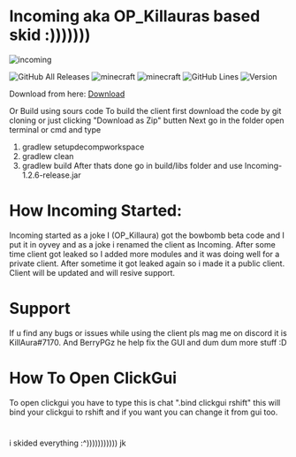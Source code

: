 # Incoming aka OP_Killauras based skid :)))))))
![incoming](https://user-images.githubusercontent.com/83659309/144625711-f1d1abf1-5583-489a-988f-468e898aa60b.png)

![GitHub All Releases](https://img.shields.io/github/downloads/KillAura7170/Incoming/total?color=red)
![minecraft](https://img.shields.io/badge/Minecraft-1.12.2-red.svg)
![minecraft](https://img.shields.io/badge/Client--Prefix-.-red)
![GitHub Lines](https://img.shields.io/tokei/lines/github.com/KillAura7170/Incoming?color=red)
![Version](https://img.shields.io/badge/version-v1.2.6-red)

Download from here: [Download](https://github.com/KillAura7170/Incoming/releases/tag/Incoming)

Or Build using sours code
To build the client first download the code by git cloning or just clicking "Download as Zip" butten
Next go in the folder open terminal or cmd and type
1) gradlew setupdecompworkspace
2) gradlew clean
3) gradlew build
After thats done go in build/libs folder and use Incoming-1.2.6-release.jar

# How Incoming Started:
Incoming started as a joke I (OP_Killaura) got the bowbomb beta code and I put it in oyvey and as a joke i renamed the client as Incoming. After some time client got leaked so I added more modules and it was doing well for a private client. After sometime it got leaked again so i made it a public client. Client will be updated and will resive support.

# Support
If u find any bugs or issues while using the client pls mag me on discord it is KillAura#7170. And BerryPGz he help fix the GUI and dum dum more stuff :D

# How To Open ClickGui
To open clickgui you have to type this is chat ".bind clickgui rshift" this will bind your clickgui to rshift and if you want you can change it from gui too.

# 
i skided everything :^)))))))))))
jk
